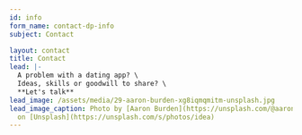 ```yaml
---
id: info
form_name: contact-dp-info
subject: Contact

layout: contact
title: Contact
lead: |-
  A problem with a dating app? \
  Ideas, skills or goodwill to share? \
  **Let's talk**
lead_image: /assets/media/29-aaron-burden-xg8iqmqmitm-unsplash.jpg
lead_image_caption: Photo by [Aaron Burden](https://unsplash.com/@aaronburden)
  on [Unsplash](https://unsplash.com/s/photos/idea)
---
```

